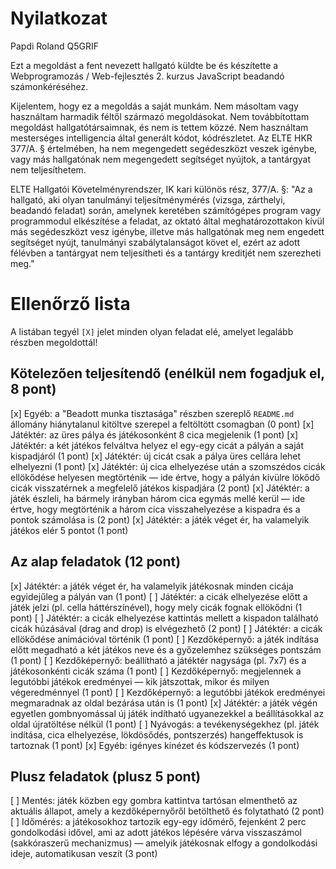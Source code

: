 # Nyilatkozat

Papdi Roland
Q5GRIF

Ezt a megoldást a fent nevezett hallgató küldte be és készítette a Webprogramozás / Web-fejlesztés 2. kurzus JavaScript beadandó számonkéréséhez.

Kijelentem, hogy ez a megoldás a saját munkám. Nem másoltam vagy használtam harmadik féltől származó megoldásokat. Nem továbbítottam megoldást hallgatótársaimnak, és nem is tettem közzé. Nem használtam mesterséges intelligencia által generált kódot, kódrészletet. Az ELTE HKR 377/A. § értelmében, ha nem megengedett segédeszközt veszek igénybe, vagy más hallgatónak nem megengedett segítséget nyújtok, a tantárgyat nem teljesíthetem.

ELTE Hallgatói Követelményrendszer, IK kari különös rész, 377/A. §: "Az a hallgató, aki olyan tanulmányi teljesítménymérés (vizsga, zárthelyi, beadandó feladat) során, amelynek keretében számítógépes program vagy programmodul elkészítése a feladat, az oktató által meghatározottakon kívül más segédeszközt vesz igénybe, illetve más hallgatónak meg nem engedett segítséget nyújt, tanulmányi szabálytalanságot követ el, ezért az adott félévben a tantárgyat nem teljesítheti és a tantárgy kreditjét nem szerezheti meg."

# Ellenőrző lista

A listában tegyél `[X]` jelet minden olyan feladat elé, amelyet legalább részben megoldottál!

## Kötelezően teljesítendő (enélkül nem fogadjuk el, 8 pont)

[x] Egyéb: a "Beadott munka tisztasága" részben szereplő `README.md` állomány hiánytalanul kitöltve szerepel a feltöltött csomagban (0 pont)
[x] Játéktér: az üres pálya és játékosonként 8 cica megjelenik (1 pont)
[x] Játéktér: a két játékos felváltva helyez el egy-egy cicát a pályán a saját kispadjáról (1 pont)
[x] Játéktér: új cicát csak a pálya üres cellára lehet elhelyezni (1 pont)
[x] Játéktér: új cica elhelyezése után a szomszédos cicák ellökődése helyesen megtörténik — ide értve, hogy a pályán kívülre lökődő cicák visszatérnek a megfelelő játékos kispadjára (2 pont)
[x] Játéktér: a játék észleli, ha bármely irányban három cica egymás mellé kerül — ide értve, hogy megtörténik a három cica visszahelyezése a kispadra és a pontok számolása is (2 pont)
[x] Játéktér: a játék véget ér, ha valamelyik játékos elér 5 pontot (1 pont)

## Az alap feladatok (12 pont)

[x] Játéktér: a játék véget ér, ha valamelyik játékosnak minden cicája egyidejűleg a pályán van (1 pont)
[ ] Játéktér: a cicák elhelyezése előtt a játék jelzi (pl. cella háttérszínével), hogy mely cicák fognak ellökődni (1 pont)
[ ] Játéktér: a cicák elhelyezése kattintás mellett a kispadon található cicák húzásával (drag and drop) is elvégezhető (2 pont)
[ ] Játéktér: a cicák ellökődése animációval történik (1 pont)
[ ] Kezdőképernyő: a játék indítása előtt megadható a két játékos neve és a győzelemhez szükséges pontszám (1 pont)
[ ] Kezdőképernyő: beállítható a játéktér nagysága (pl. 7x7) és a játékosonkénti cicák száma (1 pont)
[ ] Kezdőképernyő: megjelennek a legutóbbi játékok eredményei — kik játszottak, mikor és milyen végeredménnyel (1 pont)
[ ] Kezdőképernyő: a legutóbbi játékok eredményei megmaradnak az oldal bezárása után is (1 pont)
[x] Játéktér: a játék végén egyetlen gombnyomással új játék indítható ugyanezekkel a beállításokkal az oldal újratöltése nélkül (1 pont)
[ ] Nyávogás: a tevékenységekhez (pl. játék indítása, cica elhelyezése, lökdösődés, pontszerzés) hangeffektusok is tartoznak (1 pont)
[x] Egyéb: igényes kinézet és kódszervezés (1 pont)

## Plusz feladatok (plusz 5 pont)

[ ] Mentés: játék közben egy gombra kattintva tartósan elmenthető az aktuális állapot, amely a kezdőképernyőről betölthető és folytatható (2 pont)
[ ] Időmérés: a játékosokhoz tartozik egy-egy időmérő, fejenként 2 perc gondolkodási idővel, ami az adott játékos lépésére várva visszaszámol (sakkóraszerű mechanizmus) — amelyik játékosnak elfogy a gondolkodási ideje, automatikusan veszít (3 pont)
